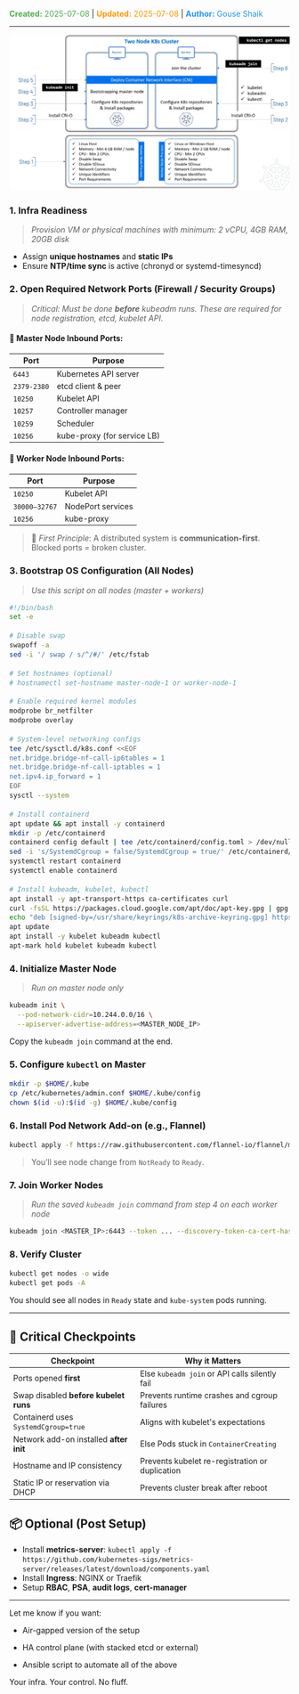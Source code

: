 <span style="color:#4caf50;"><b>Created:</b> 2025-07-08</span> | <span style="color:#ff9800;"><b>Updated:</b> 2025-07-08</span> | <span style="color:#2196f3;"><b>Author:</b> Gouse Shaik</span>

---
![Pre-REquisties-Cluster_Setup](../images/Pre-REquisties-Cluster_setup.png) 
### **1. Infra Readiness**

> _Provision VM or physical machines with minimum: 2 vCPU, 4GB RAM, 20GB disk_

-  Assign **unique hostnames** and **static IPs**
-  Ensure **NTP/time sync** is active (chronyd or systemd-timesyncd)

### **2. Open Required Network Ports (Firewall / Security Groups)**

> _Critical: Must be done **before** kubeadm runs. These are required for node registration, etcd, kubelet API._
#### 🔹 Master Node Inbound Ports:

|Port|Purpose|
|---|---|
|`6443`|Kubernetes API server|
|`2379-2380`|etcd client & peer|
|`10250`|Kubelet API|
|`10257`|Controller manager|
|`10259`|Scheduler|
|`10256`|kube-proxy (for service LB)|
#### 🔹 Worker Node Inbound Ports:

|Port|Purpose|
|---|---|
|`10250`|Kubelet API|
|`30000–32767`|NodePort services|
|`10256`|kube-proxy|

> 🧠 _First Principle_: A distributed system is **communication-first**. Blocked ports = broken cluster.

### **3. Bootstrap OS Configuration (All Nodes)**

> _Use this script on all nodes (master + workers)_

```bash
#!/bin/bash
set -e

# Disable swap
swapoff -a
sed -i '/ swap / s/^/#/' /etc/fstab

# Set hostnames (optional)
# hostnamectl set-hostname master-node-1 or worker-node-1

# Enable required kernel modules
modprobe br_netfilter
modprobe overlay

# System-level networking configs
tee /etc/sysctl.d/k8s.conf <<EOF
net.bridge.bridge-nf-call-ip6tables = 1
net.bridge.bridge-nf-call-iptables = 1
net.ipv4.ip_forward = 1
EOF
sysctl --system

# Install containerd
apt update && apt install -y containerd
mkdir -p /etc/containerd
containerd config default | tee /etc/containerd/config.toml > /dev/null
sed -i 's/SystemdCgroup = false/SystemdCgroup = true/' /etc/containerd/config.toml
systemctl restart containerd
systemctl enable containerd

# Install kubeadm, kubelet, kubectl
apt install -y apt-transport-https ca-certificates curl
curl -fsSL https://packages.cloud.google.com/apt/doc/apt-key.gpg | gpg --dearmor -o /usr/share/keyrings/k8s-archive-keyring.gpg
echo "deb [signed-by=/usr/share/keyrings/k8s-archive-keyring.gpg] https://apt.kubernetes.io/ kubernetes-xenial main" > /etc/apt/sources.list.d/kubernetes.list
apt update
apt install -y kubelet kubeadm kubectl
apt-mark hold kubelet kubeadm kubectl
```
### **4. Initialize Master Node**

> _Run on master node only_

```bash
kubeadm init \
  --pod-network-cidr=10.244.0.0/16 \
  --apiserver-advertise-address=<MASTER_NODE_IP>
```
Copy the `kubeadm join` command at the end.
### **5. Configure `kubectl` on Master**
```bash
mkdir -p $HOME/.kube
cp /etc/kubernetes/admin.conf $HOME/.kube/config
chown $(id -u):$(id -g) $HOME/.kube/config
```
### **6. Install Pod Network Add-on (e.g., Flannel)**
```bash
kubectl apply -f https://raw.githubusercontent.com/flannel-io/flannel/master/Documentation/kube-flannel.yml
```

> You’ll see node change from `NotReady` to `Ready`.
### **7. Join Worker Nodes**

> _Run the saved `kubeadm join` command from step 4 on each worker node_

```bash
kubeadm join <MASTER_IP>:6443 --token ... --discovery-token-ca-cert-hash sha256:...
```
### **8. Verify Cluster**
```bash
kubectl get nodes -o wide
kubectl get pods -A
```
You should see all nodes in `Ready` state and `kube-system` pods running.

---
## 🧠 Critical Checkpoints

|Checkpoint|Why it Matters|
|---|---|
|Ports opened **first**|Else `kubeadm join` or API calls silently fail|
|Swap disabled **before kubelet runs**|Prevents runtime crashes and cgroup failures|
|Containerd uses `SystemdCgroup=true`|Aligns with kubelet's expectations|
|Network add-on installed **after init**|Else Pods stuck in `ContainerCreating`|
|Hostname and IP consistency|Prevents kubelet re-registration or duplication|
|Static IP or reservation via DHCP|Prevents cluster break after reboot|
## 📦 Optional (Post Setup)

- Install **metrics-server**: `kubectl apply -f https://github.com/kubernetes-sigs/metrics-server/releases/latest/download/components.yaml`
- Install **Ingress**: NGINX or Traefik
- Setup **RBAC**, **PSA**, **audit logs**, **cert-manager**

---

Let me know if you want:

- Air-gapped version of the setup
    
- HA control plane (with stacked etcd or external)
    
- Ansible script to automate all of the above
    

Your infra. Your control. No fluff.